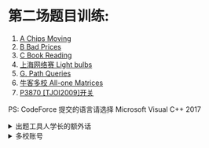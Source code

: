 # 第二场题目训练:

1. [A Chips Moving](http://codeforces.com/contest/1213/problem/A)
2. [B Bad Prices](http://codeforces.com/contest/1213/problem/B)
3. [C Book Reading](http://codeforces.com/contest/1213/problem/C)
4. [上海网络赛 Light bulbs](https://nanti.jisuanke.com/t/41399)
5. [G. Path Queries](http://codeforces.com/contest/1213/problem/G)
6. [牛客多校 All-one Matrices](https://ac.nowcoder.com/acm/problem/51545)
7. [P3870 [TJOI2009]开关 ](https://www.luogu.org/problem/P3870)

PS: CodeForce 提交的语言请选择
Microsoft Visual C++ 2017

<details>
<summary>出题工具人学长的额外话</summary>
英文题。希望大家克服一下。
不要畏惧题数,这场主要测试大家的平均做题速度。
按进度给时间  (这场可能在1~3天)。
还有千万别一开始就看题解。这是在白给.....
实在做不出来跟学长说说，学长再给你意见，
千万不要没思考就去看题解！
</details>


<details>
<summary>多校账号</summary>
账号15959782573 提供者:陈贵昕
账号18150806023 提供者:柯建栋
账号18965780785 提供者:吴梓桓
账号18120866875 提供者:朗志
账号17750730267 提供者:陈康龙
账号18759835710 提供者:谢湘亭
账号15880315318 提供者:李凡
账号13385950701 提供者:吴琪琪
账号15059479603 提供者:姜锦
密码acmicpc
</details>